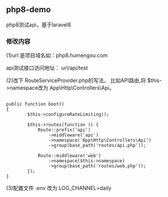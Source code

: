 ## php8-demo

php8测试api，基于laravel8

### 修改内容

(1)url 是项目域名如：php8.humengxu.com

api测试接口访问地址： url/api/test

(2)改下 RouteServiceProvider.php的写法。
比如API路由,将 $this->namespace改为 App\Http\Controllers\Api。
```$xslt

public function boot()
{
        $this->configureRateLimiting();

        $this->routes(function () {
            Route::prefix('api')
                ->middleware('api')
                ->namespace('App\Http\Controllers\Api')
                ->group(base_path('routes/api.php'));

            Route::middleware('web')
                ->namespace($this->namespace)
                ->group(base_path('routes/web.php'));
        });
} 
```
(3)配置文件 .env 改为   LOG_CHANNEL=daily
